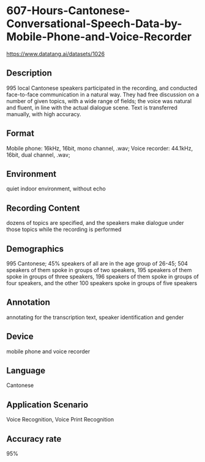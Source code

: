 # 607-Hours-Cantonese-Conversational-Speech-Data-by-Mobile-Phone-and-Voice-Recorder
https://www.datatang.ai/datasets/1026

## Description
995 local Cantonese speakers participated in the recording, and conducted face-to-face communication in a natural way. They had free discussion on a number of given topics, with a wide range of fields; the voice was natural and fluent, in line with the actual dialogue scene. Text is transferred manually, with high accuracy.

## Format
Mobile phone: 16kHz, 16bit, mono channel, .wav;   Voice recorder: 44.1kHz, 16bit, dual channel, .wav;

## Environment
quiet indoor environment, without echo

## Recording Content
dozens of topics are specified, and the speakers make dialogue under those topics while the recording is performed

## Demographics
995 Cantonese; 45% speakers of all are in the age group of 26-45; 504 speakers of them spoke in groups of two speakers, 195 speakers of them spoke in groups of three speakers, 196 speakers of them spoke in groups of four speakers, and the other 100 speakers spoke in groups of five speakers

## Annotation
annotating for the transcription text, speaker identification and gender

## Device
mobile phone and voice recorder

## Language
Cantonese

## Application Scenario
Voice Recognition, Voice Print Recognition

## Accuracy rate
95%

